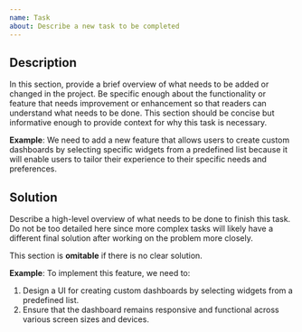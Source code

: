 ```yaml
---
name: Task
about: Describe a new task to be completed
---
```


## Description
In this section, provide a brief overview of what needs to be added or changed in the project. Be specific enough about the functionality or feature that needs improvement or enhancement so that readers can understand what needs to be done. This section should be concise but informative enough to provide context for why this task is necessary.

**Example**:
We need to add a new feature that allows users to create custom dashboards by selecting specific widgets from a predefined list because it will enable users to tailor their experience to their specific needs and preferences.

## Solution
Describe a high-level overview of what needs to be done to finish this task. Do not be too detailed here since more complex tasks will likely have a different final solution after working on the problem more closely.

This section is **omitable** if there is no clear solution.

**Example**:
To implement this feature, we need to:
1. Design a UI for creating custom dashboards by selecting widgets from a predefined list.
2. Ensure that the dashboard remains responsive and functional across various screen sizes and devices.
